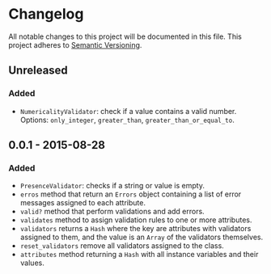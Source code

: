 # Changelog
All notable changes to this project will be documented in this file.
This project adheres to [Semantic Versioning](http://semver.org/).

## Unreleased
### Added
- `NumericalityValidator`: check if a value contains a valid number. Options:
  `only_integer`, `greater_than`, `greater_than_or_equal_to`.

## 0.0.1 - 2015-08-28
### Added
- `PresenceValidator`: checks if a string or value is empty.
- `erros` method that return an `Errors` object containing a list of error
  messages assigned to each attribute.
- `valid?` method that perform validations and add errors.
- `validates` method to assign validation rules to one or more attributes.
- `validators` returns a `Hash` where the key are attributes with validators
  assigned to them, and the value is an `Array` of the validators themselves.
- `reset_validators` remove all validators assigned to the class.
- `attributes` method returning a `Hash` with all instance variables and their
  values.